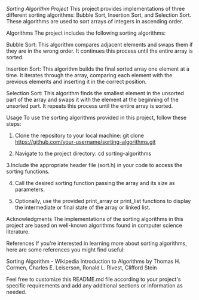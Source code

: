 *Sorting Algorithm Project*
This project provides implementations of three different sorting algorithms: Bubble Sort, Insertion Sort, and Selection Sort. These algorithms are used to sort arrays of integers in ascending order.

Algorithms
The project includes the following sorting algorithms:

Bubble Sort: This algorithm compares adjacent elements and swaps them if they are in the wrong order. It continues this process until the entire array is sorted.

Insertion Sort: This algorithm builds the final sorted array one element at a time. It iterates through the array, comparing each element with the previous elements and inserting it in the correct position.

Selection Sort: This algorithm finds the smallest element in the unsorted part of the array and swaps it with the element at the beginning of the unsorted part. It repeats this process until the entire array is sorted.

Usage
To use the sorting algorithms provided in this project, follow these steps:

1. Clone the repository to your local machine:
git clone https://github.com/your-username/sorting-algorithms.git

2. Navigate to the project directory:
cd sorting-algorithms

3.Include the appropriate header file (sort.h) in your code to access the sorting functions.

4. Call the desired sorting function passing the array and its size as parameters.

5. Optionally, use the provided print_array or print_list functions to display the intermediate or final state of the array or linked list.

Acknowledgments
The implementations of the sorting algorithms in this project are based on well-known algorithms found in computer science literature.

References
If you're interested in learning more about sorting algorithms, here are some references you might find useful:

Sorting Algorithm - Wikipedia
Introduction to Algorithms by Thomas H. Cormen, Charles E. Leiserson, Ronald L. Rivest, Clifford Stein

Feel free to customize this README.md file according to your project's specific requirements and add any additional sections or information as needed.

